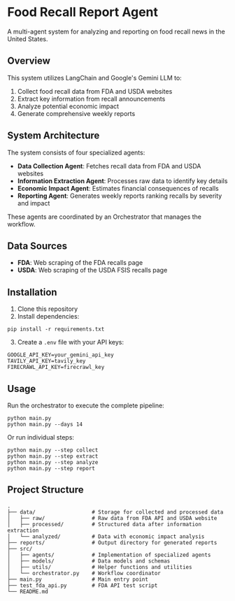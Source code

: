 # Food Recall Report Agent

A multi-agent system for analyzing and reporting on food recall news in the United States.

## Overview

This system utilizes LangChain and Google's Gemini LLM to:

1. Collect food recall data from FDA and USDA websites
2. Extract key information from recall announcements
3. Analyze potential economic impact
4. Generate comprehensive weekly reports

## System Architecture

The system consists of four specialized agents:

- **Data Collection Agent**: Fetches recall data from FDA and USDA websites
- **Information Extraction Agent**: Processes raw data to identify key details
- **Economic Impact Agent**: Estimates financial consequences of recalls
- **Reporting Agent**: Generates weekly reports ranking recalls by severity and impact

These agents are coordinated by an Orchestrator that manages the workflow.

## Data Sources

- **FDA**: Web scraping of the FDA recalls page
- **USDA**: Web scraping of the USDA FSIS recalls page

## Installation

1. Clone this repository
2. Install dependencies:

```
pip install -r requirements.txt
```

3. Create a `.env` file with your API keys:

```
GOOGLE_API_KEY=your_gemini_api_key
TAVILY_API_KEY=tavily_key
FIRECRAWL_API_KEY=firecrawl_key
```

## Usage

Run the orchestrator to execute the complete pipeline:

```
python main.py
python main.py --days 14
```

Or run individual steps:

```
python main.py --step collect
python main.py --step extract
python main.py --step analyze
python main.py --step report
```

## Project Structure

```
.
├── data/                  # Storage for collected and processed data
│   ├── raw/               # Raw data from FDA API and USDA website
│   ├── processed/         # Structured data after information extraction
│   └── analyzed/          # Data with economic impact analysis
├── reports/               # Output directory for generated reports
├── src/
│   ├── agents/            # Implementation of specialized agents
│   ├── models/            # Data models and schemas
│   ├── utils/             # Helper functions and utilities
│   └── orchestrator.py    # Workflow coordinator
├── main.py                # Main entry point
├── test_fda_api.py        # FDA API test script
└── README.md
```
